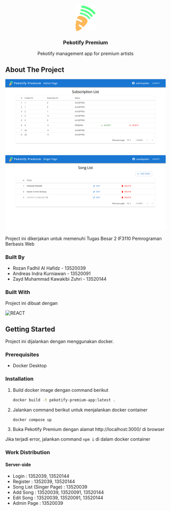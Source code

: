 <!-- PROJECT LOGO -->
<br />
<div align="center">
    <img src="src/img/logo-colorful.png" alt="Logo" height="80">

  <h3 align="center">Pekotify Premium</h3>

  <p align="center">
    Pekotify management app for premium artists
  </p>
</div>





<!-- ABOUT THE PROJECT -->
## About The Project

![Pekotify Premium Admin Page](./src/img/admin-page.png)
![Pekotify Premium Singer Page](./src/img/singer-page.png)

Project ini dikerjakan untuk memenuhi Tugas Besar 2 IF3110 Pemrograman Berbasis Web


### Built By
- Rozan Fadhil Al Hafidz - 13520039
- Andreas Indra Kurniawan - 13520091
- Zayd Muhammad Kawakibi Zuhri - 13520144



### Built With

Project ini dibuat dengan

![REACT](https://img.shields.io/badge/React-20232A?style=for-the-badge&logo=react&logoColor=61DAFB)


## Getting Started

Project ini dijalankan dengan menggunakan docker. 
### Prerequisites

- Docker Desktop

### Installation
1. Build docker image dengan command berikut
   ```sh
   docker build -t pekotify-premium-app:latest .
   ```
2. Jalankan command berikut untuk menjalankan docker container
   ```sh
   docker compose up
   ```
4. Buka Pekotify Premium dengan alamat http://localhost:3000/ di browser

Jika terjadi error, jalankan command `npm i` di dalam docker container


### Work Distribution
#### Server-side
- Login : 1352039, 13520144
- Register : 1352039, 13520144
- Song List (Singer Page) : 13520039
- Add Song : 13520039, 13520091, 13520144
- Edit Song : 13520039, 13520091, 13520144
- Admin Page : 13520039
